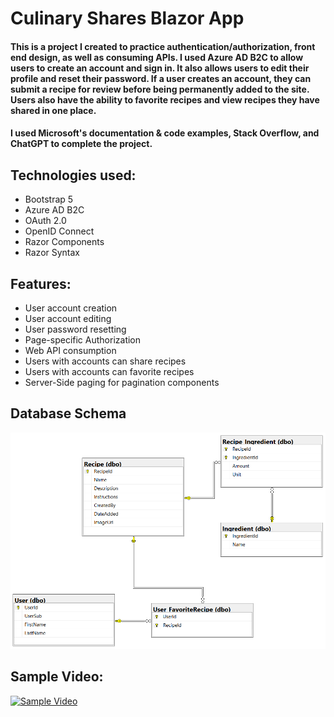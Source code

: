 # Culinary Shares Blazor App

#### This is a project I created to practice authentication/authorization, front end design, as well as consuming APIs. I used Azure AD B2C to allow users to create an account and sign in. It also allows users to edit their profile and reset their password. If a user creates an account, they can submit a recipe for review before being permanently added to the site. Users also have the ability to favorite recipes and view recipes they have shared in one place.

#### I used Microsoft's documentation & code examples, Stack Overflow, and ChatGPT to complete the project.

## Technologies used: 
* Bootstrap 5
* Azure AD B2C
* OAuth 2.0
* OpenID Connect
* Razor Components
* Razor Syntax

## Features: 
* User account creation
* User account editing
* User password resetting
* Page-specific Authorization
* Web API consumption
* Users with accounts can share recipes
* Users with accounts can favorite recipes
* Server-Side paging for pagination components


## Database Schema
![](ReadMeImages/culinaryshares-entity-relationship.PNG)

## Sample Video: 
[![Sample Video](https://img.youtube.com/vi/_8VXPkA6Rto/0.jpg)](https://www.youtube.com/watch?v=_8VXPkA6Rto)










